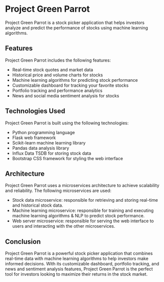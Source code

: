 # Project Green Parrot

Project Green Parrot is a stock picker application that helps investors analyze and predict the performance of stocks using machine learning algorithms.

## Features

Project Green Parrot includes the following features:

- Real-time stock quotes and market data
- Historical price and volume charts for stocks
- Machine learning algorithms for predicting stock performance
- Customizable dashboard for tracking your favorite stocks
- Portfolio tracking and performance analytics
- News and social media sentiment analysis for stocks

## Technologies Used

Project Green Parrot is built using the following technologies:

- Python programming language
- Flask web framework
- Scikit-learn machine learning library
- Pandas data analysis library
- Influx Data TSDB for storing stock data
- Bootstrap CSS framework for styling the web interface

## Architecture

Project Green Parrot uses a microservices architecture to achieve scalability and reliability. The following microservices are used:

- Stock data microservice: responsible for retrieving and storing real-time and historical stock data.
- Machine learning microservice: responsible for training and executing machine learning algorithms & NLP to predict stock performance.
- Web server microservice: responsible for serving the web interface to users and interacting with the other microservices.

## Conclusion

Project Green Parrot is a powerful stock picker application that combines real-time data with machine learning algorithms to help investors make informed decisions. With its customizable dashboard, portfolio tracking, and news and sentiment analysis features, Project Green Parrot is the perfect tool for investors looking to maximize their returns in the stock market.